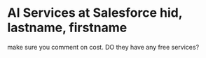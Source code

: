 # AI Services at Salesforce hid, lastname, firstname

make sure you comment on cost. DO they have any free services?
